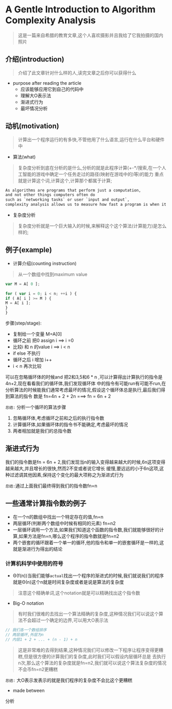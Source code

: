 # A Gentle Introduction to Algorithm Complexity Analysis
> 这是一篇来自希腊的教育文章,这个人喜欢摄影并且我给了它我拍摄的国内照片
## 介绍(introduction)
> 介绍了此文章针对什么样的人,读完文章之后你可以获得什么
- purpose after reading the article  
   - 应该能够应用它到自己的代码中
   - 理解大O表示法
   - 渐进式行为
   - 最坏情况分析

## 动机(motivation)
> 计算出一个程序运行的有多快,不管他用了什么语言,运行在什么平台和硬件中

- 算法(what)
> 复杂度分析到底在分析的是什么,分析的就是此程序计算(+-*/搜索,在一个人工智能的游戏中确定一个任务走过的路径(映射在游戏中的)等)的能力
重点就是计算这个词,计算这个,计算那个都属于计算;
```html
As algorithms are programs that perform just a computation, 
and not other things computers often do 
such as `networking tasks` or user `input and output`, 
complexity analysis allows us to measure how fast a program is when it performs computation
```
- 复杂度分析
> 复杂度分析就是一个巨大输入的时候,来解释这个这个算法(计算能力)是怎么样的;

## 例子(example)
- 计算介绍(counting instruction)
> 从一个数组中找到maximum value

```javascript
var M = A[ 0 ];
 
for ( var i = 0; i < n; ++i ) {
if ( A[ i ] >= M ) {
M = A[ i ];
}
}
```
步骤(step/stage):
- 复制给一个变量 M=A[0]
- 循环之前 把0 assign i  ==> i =0
- 比较i 和 n 的value i ==> i < n 
- if else 不执行
- 循环之后 i 增加 i++
- i < n 再次比较 

可以在忽略循环体的时候and 把2和3,5和6 * n ,可以计算得出计算执行的指令是4n+2,现在看看我们的循环体,我们发现循环体
中的指令有可能run有可能不run,在分析算法的时候能我们通常考虑最坏的情况,假设这个循环体总是执行,最后我们得到算法的指令
数是 fn=4n + 2 + 2n ===> fn = 6n + 2

`总结:` 分析一个循环的算法步骤
1. 忽略循环体,考虑循环之前和之后的执行指令数
2. 计算循环体,如果循环体的指令书不能确定,考虑最坏的情况
3. 两者相加就是我们的总指令数 

## 渐进式行为
我们的指令数是fn = 6n + 2,我们发现当n的输入变得越来越大的时候,6n这项变得越来越大,并且增长的很快,然而2不变或者说它增长
缓慢,要远远的小于6n这项,这种过滤调其他因素,保持这个变化的最大项称之为渐进式行为

`总结:`通过上面我们最终得到我们的指令数fn=n

## 一些通常计算指令数的例子
- 在一个n的数组中找出一个特定存在的值,fn=n
- 两层循环(判断两个数组中时候有相同的元素) fn=n2
- 一层循环调用一个方法,如果我们知道这个函数的指令数,我们就能够很好的计算,如果方法是fn=n,哪么这个程序的指令数就是fn=n2
- 两个嵌套的循环跟着一个单一的循环,他的指令和单一的嵌套循环是一样的,这就是渐进行为得出的结论

### 计算机科学中使用的符号
- Θ(f(n))当我们能够`actual`找出一个程序的渐进式的时候,我们就说我们的程序就是Θ(n)这个n就是时间复杂度或者是说是算法的复杂度
> 注意这个精确单词,这个notation就是可以精确找出这个指令数 
- Big-O notation
> 有时我们很难的去找出一个算法精确的复杂度,这种情况我们可以说这个算法不会超过一个确定的边界,可以用大O表示法

```java
// 我们各一个数组排序
// 两层循环,外层为n
// 内层1 + 2 + ... + (n - 1) + n
```
> 这是非常难的去得到结果,这种情况我们可以修改一下程序让程序变得更糟糕,但是很方便的计算我们的复杂度,此时我们可以假设内层循环总是
>去执行n次,那么这个算法的复杂度就是fn=n2,我们就可以说这个算法复杂度的情况不会币fn=n2更糟糕

`总结:` 大O表示发表示的就是我们程序的复杂度不会比这个更糟糕
- made between

分析

